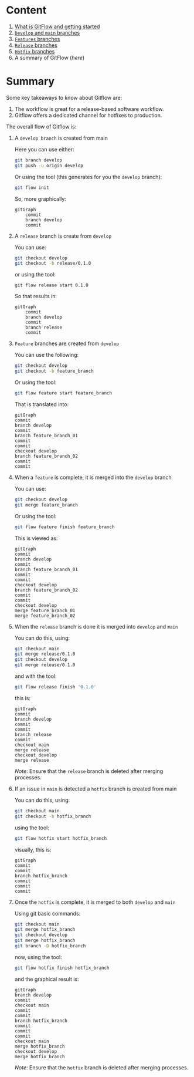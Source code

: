 # **Content**

1. [What is GitFlow and getting started](./Intro%20to%20Git%20Flow.md)
2. [`Develop` and `main` branches](./)
3. [`Features` branches](./)
4. [`Release` branches](./)
5. [`Hotfix` branches](./)
6. A summary of GitFlow (_here_)


# **Summary**

Some key takeaways to know about Gitflow are:

1. The workflow is great for a release-based software workflow.
2. Gitflow offers a dedicated channel for hotfixes to production.

The overall flow of Gitflow is:

1. A `develop branch` is created from main

    Here you can use either: 

    ```bash
    git branch develop
    git push -u origin develop
    ```

    Or using the tool (this generates for you the `develop` branch):

    ```bash
    git flow init
    ```

    So, more graphically:

    ```mermaid
    gitGraph
        commit
        branch develop
        commit
    ```
2. A `release` branch is create from `develop`
    
    You can use:

    ```bash
    git checkout develop
    git checkout -b release/0.1.0
    ```

    or using the tool:

    ```
    git flow release start 0.1.0
    ```

    So that results in:

    ```mermaid
    gitGraph
        commit
        branch develop
        commit
        branch release
        commit
    ```

3. `Feature` branches are created from `develop`

    You can use the following:
    ```bash
    git checkout develop
    git checkout -b feature_branch
    ```

    Or using the tool:

    ```bash
    git flow feature start feature_branch
    ```

    That is translated into:

    ```mermaid
    gitGraph
    commit
    branch develop
    commit
    branch feature_branch_01
    commit
    commit
    checkout develop
    branch feature_branch_02
    commit
    commit
    ```
4. When a `feature` is complete, it is merged into the `develop` branch

    You can use:
    ```bash
    git checkout develop
    git merge feature_branch
    ```
    Or using the tool:
    ```bash
    git flow feature finish feature_branch
    ```
    
    This is viewed as:

     ```mermaid
    gitGraph
    commit
    branch develop
    commit
    branch feature_branch_01
    commit
    commit
    checkout develop
    branch feature_branch_02
    commit
    commit
    checkout develop
    merge feature_branch_01
    merge feature_branch_02
    ```

5. When the `release` branch is done it is merged into `develop` and `main`

    You can do this, using:

    ```bash
    git checkout main
    git merge release/0.1.0
    git checkout develop
    git merge release/0.1.0
    ```

    and with the tool:

    ```bash
    git flow release finish '0.1.0'
    ```

    this is:
    
    ```mermaid
    gitGraph
    commit
    branch develop
    commit
    commit
    branch release
    commit
    checkout main
    merge release
    checkout develop
    merge release
    ```

    _Note_: Ensure that the `release` branch is deleted after merging processes.

6. If an issue in `main` is detected a `hotfix` branch is created from main

    You can do this, using:
    
    ```bash
    git checkout main
    git checkout -b hotfix_branch
    ```

    using the tool:

    ```bash
    git flow hotfix start hotfix_branch
    ```
    visually, this is:

    ```mermaid
    gitGraph
    commit
    commit
    branch hotfix_branch
    commit
    commit
    commit
    ```

7. Once the `hotfix` is complete, it is merged to both `develop` and `main`

    Using git basic commands:
    
    ```bash
    git checkout main
    git merge hotfix_branch
    git checkout develop
    git merge hotfix_branch
    git branch -D hotfix_branch
    ```

    now, using the tool:

    ```bash
    git flow hotfix finish hotfix_branch
    ```

    and the graphical result is:

    ```mermaid
    gitGraph
    branch develop
    commit
    checkout main
    commit
    commit
    branch hotfix_branch
    commit
    commit
    commit
    checkout main
    merge hotfix_branch
    checkout develop
    merge hotfix_branch
    ```

    _Note_: Ensure that the `hotfix` branch is deleted after merging processes.
